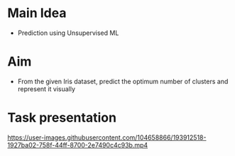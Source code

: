 # Main Idea
- Prediction using Unsupervised ML

# Aim
- From the given Iris dataset, predict the optimum number of clusters
and represent it visually

# Task presentation
https://user-images.githubusercontent.com/104658866/193912518-1927ba02-758f-44ff-8700-2e7490c4c93b.mp4

